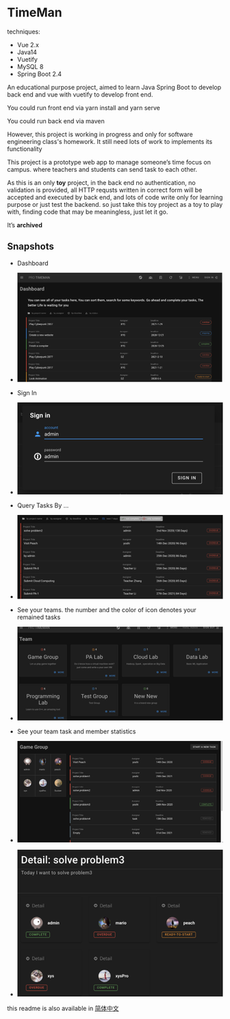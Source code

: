 # TimeMan

techniques:

- Vue 2.x
- Java14
- Vuetify
- MySQL 8
- Spring Boot 2.4

 An educational purpose project, aimed to learn Java Spring Boot to develop back end and vue with vuetify to develop front end.

 You could run front end via yarn install and yarn serve

 You could run back end via maven

 However, this project is working in progress and only for software engineering class's homework. It still need lots of work to implements its functionality

This project is a prototype web app to manage someone’s time focus on campus. where teachers and students can send task to each other.

As this is an only **toy** project, in the back end no authentication, no validation is provided, all HTTP requsts written in correct form will be accepted and executed by back end, and lots of code write only for learning purpose or just test the backend. so just take this toy project as a toy to play with, finding code that may be meaningless, just let it go.

It’s **archived**

## Snapshots

- Dashboard
- ![image-20210321101421243](readme/image-20210321101421243.png)
- Sign In
- ![image-20210321101445574](readme/image-20210321101445574.png)
- Query Tasks By ...
- ![image-20210321101508083](readme/image-20210321101508083.png)
- See your teams. the number and the color of icon denotes your remained tasks
- ![image-20210321101551858](readme/image-20210321101551858.png)

- See your team task and member statistics
- ![image-20210321102215075](readme/image-20210321102215075.png)
- ![image-20210321102233933](readme/image-20210321102233933.png)

this readme is also available in [简体中文](./readme_zh.md)



